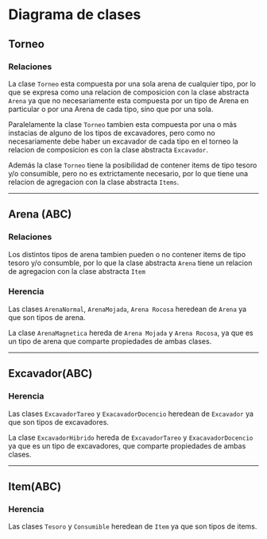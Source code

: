 # Diagrama de clases

## Torneo
### Relaciones
La clase ```Torneo``` esta compuesta por una sola arena de cualquier tipo, por lo que se expresa como una relacion de composicion con la clase abstracta ```Arena``` ya que no necesariamente esta compuesta por un tipo de Arena en particular o por una Arena de cada tipo, sino que por una sola.

Paralelamente la clase ```Torneo``` tambien esta compuesta por una o más instacias de alguno de los tipos de excavadores, pero como no necesariamente debe haber un excavador de cada tipo en el torneo la relacion de composicion es con la clase abstracta ```Excavador```.

Además la clase ```Torneo``` tiene la posibilidad de contener items de tipo tesoro y/o consumible, pero no es extrictamente necesario, por lo que tiene una relacion de agregacion con la clase abstracta ```Items```.

-------
## Arena (ABC)
### Relaciones
Los distintos tipos de arena tambien pueden o no contener items de tipo tesoro y/o consumble, por lo que  la clase abstracta  ```Arena``` tiene un relacion de agregacion con la clase  abstracta ```Item```

### Herencia
Las clases ```ArenaNormal```, ```ArenaMojada```, ```Arena Rocosa``` heredean de ```Arena``` ya que son tipos de arena.

La clase ```ArenaMagnetica``` hereda de ```Arena Mojada``` y ```Arena Rocosa```, ya que es un tipo de arena que comparte propiedades de ambas clases.

-------
## Excavador(ABC)
### Herencia
Las clases ```ExcavadorTareo``` y ```ExacavadorDocencio``` heredean de ```Excavador``` ya que son tipos de excavadores.

La clase ```ExcavadorHibrido``` hereda de ```ExcavadorTareo``` y ```ExacavadorDocencio``` ya que es un tipo de excavadores, que comparte propiedades de ambas clases.

-------
## Item(ABC)
### Herencia
Las clases ```Tesoro``` y ```Consumible``` heredean de ```Item``` ya que son tipos de items.







